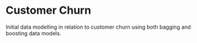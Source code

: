 # Customer Churn
Initial data modelling in relation to customer churn using both bagging and boosting data models. 
